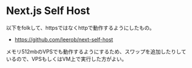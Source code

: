 # Next.js Self Host

以下をfolkして、httpsではなくhttpで動作するようにしたもの。

- https://github.com/leerob/next-self-host

メモリ512mbのVPSでも動作するようにするため、スワップを追加したりしているので、VPSもしくはVM上で実行した方がよい。
